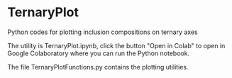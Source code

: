 # TernaryPlot

Python codes for plotting inclusion compositions on ternary axes

The utility is TernaryPlot.ipynb, click the button "Open in Colab" to open in Google Colaboratory where you can run the Python notebook.

The file TernaryPlotFunctions.py contains the plotting utilities.
